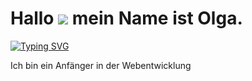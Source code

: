 # Hallo ![](https://user-images.githubusercontent.com/18350557/176309783-0785949b-9127-417c-8b55-ab5a4333674e.gif) mein Name ist Olga.

[![Typing SVG](https://readme-typing-svg.herokuapp.com?color=%2336BCF7&lines=Anfänger+in+der+Webentwicklung)](https://git.io/typing-svg)

Ich bin ein Anfänger in der Webentwicklung

